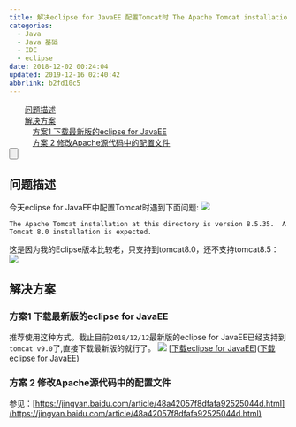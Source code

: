```yaml
---
title: 解决eclipse for JavaEE 配置Tomcat时 The Apache Tomcat installation at this directory is version 8.5.35.  A Tomcat 8.0 installation is expected.
categories: 
  - Java
  - Java 基础
  - IDE
  - eclipse
date: 2018-12-02 00:24:04
updated: 2019-12-16 02:40:42
abbrlink: b2fd10c5
---
```

<div id='my_toc'><a href="/blog/b2fd10c5/#问题描述" class="header_2">问题描述</a><br><a href="/blog/b2fd10c5/#解决方案" class="header_2">解决方案</a><br><a href="/blog/b2fd10c5/#方案1-下载最新版的eclipse-for-JavaEE" class="header_3">方案1 下载最新版的eclipse for JavaEE</a><br><a href="/blog/b2fd10c5/#方案-2-修改Apache源代码中的配置文件" class="header_3">方案 2 修改Apache源代码中的配置文件</a><br></div>
<style>
    .header_1{
        margin-left: 1em;
    }
    .header_2{
        margin-left: 2em;
    }
    .header_3{
        margin-left: 3em;
    }
    .header_4{
        margin-left: 4em;
    }
    .header_5{
        margin-left: 5em;
    }
    .header_6{
        margin-left: 6em;
    }
</style>
<!--more-->
<script>if (navigator.platform.search('arm')==-1){document.getElementById('my_toc').style.display = 'none';}
var e,p = document.getElementsByTagName('p');while (p.length>0) {e = p[0];e.parentElement.removeChild(e);}
</script>

<!--end-->
<input type="button" onclick="open_closeTOC()" id="showcloseButton">
<script>
    function open_closeTOC() {var id = document.querySelector(".post-body > ul"); if (id.style.display == "block") {id.style.display = "none";document.getElementById("showcloseButton").value= "展开目录";}else if (id.style.display == "none") {id.style.display = "block";document.getElementById("showcloseButton").value="折叠目录";}}(function () {document.querySelector(".post-body > ul").style.display = "none";document.getElementById("showcloseButton").value="展开目录";})();
</script>

## 问题描述 ##
今天eclipse for JavaEE中配置Tomcat时遇到下面问题:
![](https://image-1257720033.cos.ap-shanghai.myqcloud.com/blog/Java/IDESetting/eclipse/tomcat/bug/show.png)
```
The Apache Tomcat installation at this directory is version 8.5.35.  A Tomcat 8.0 installation is expected.
```
这是因为我的Eclipse版本比较老，只支持到tomcat8.0，还不支持tomcat8.5：
![](https://image-1257720033.cos.ap-shanghai.myqcloud.com/blog/Java/IDESetting/eclipse/tomcat/bug/notMatcher.png)
## 解决方案 ##
### 方案1 下载最新版的eclipse for JavaEE ###
推荐使用这种方式。截止目前`2018/12/12`最新版的eclipse for JavaEE已经支持到`tomcat v9.0`了,直接下载最新版的就行了。
![](https://image-1257720033.cos.ap-shanghai.myqcloud.com/blog/Java/IDESetting/eclipse/downEclipse/show.png)
[[下载eclipse for JavaEE](https://www.lansheng.net.cn/blog/f9c8fc17/)]([下载eclipse for JavaEE](https://www.lansheng.net.cn/blog/f9c8fc17/))
### 方案 2 修改Apache源代码中的配置文件 ###
参见：[https://jingyan.baidu.com/article/48a42057f8dfafa92525044d.html](https://jingyan.baidu.com/article/48a42057f8dfafa92525044d.html)
